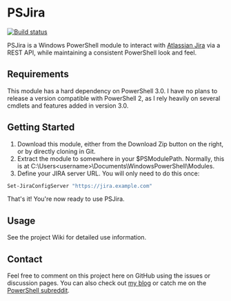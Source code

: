 # PSJira

[![Build status](https://ci.appveyor.com/api/projects/status/rog7nhvpfu58xrxu?svg=true)](https://ci.appveyor.com/project/JoshuaT/psjira)

PSJira is a Windows PowerShell module to interact with [Atlassian Jira](https://www.atlassian.com/software/jira) via a REST API, while maintaining a consistent PowerShell look and feel.

## Requirements

This module has a hard dependency on PowerShell 3.0.  I have no plans to release a version compatible with PowerShell 2, as I rely heavily on several cmdlets and features added in version 3.0.

## Getting Started

1. Download this module, either from the Download Zip button on the right, or by directly cloning in Git.
2. Extract the module to somewhere in your $PSModulePath.  Normally, this is at C:\Users\<username>\Documents\WindowsPowerShell\Modules.
3. Define your JIRA server URL.  You will only need to do this once:
```powershell
Set-JiraConfigServer "https://jira.example.com"
```

That's it!  You're now ready to use PSJira.

## Usage

See the project Wiki for detailed use information.

## Contact

Feel free to comment on this project here on GitHub using the issues or discussion pages.  You can also check out [my blog](http://replicajunction.github.io/) or catch me on the [PowerShell subreddit](https://www.reddit.com/r/powershell).

